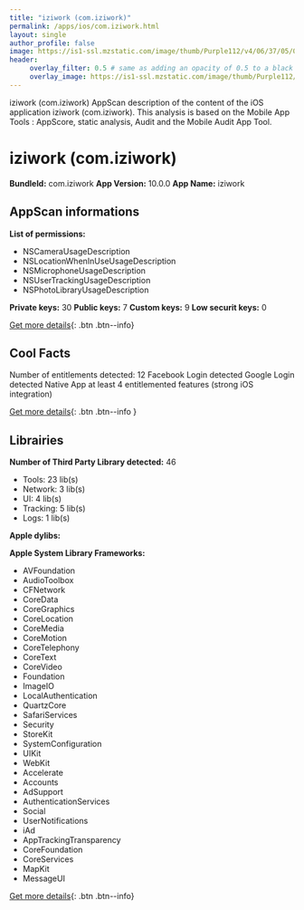 ```yaml
---
title: "iziwork (com.iziwork)"
permalink: /apps/ios/com.iziwork.html
layout: single
author_profile: false
image: https://is1-ssl.mzstatic.com/image/thumb/Purple112/v4/06/37/05/063705e1-9a6c-67a7-da73-94315e99ea27/AppIcon-1x_U007emarketing-0-5-0-sRGB-85-220.png/512x512bb.jpg
header: 
     overlay_filter: 0.5 # same as adding an opacity of 0.5 to a black background
     overlay_image: https://is1-ssl.mzstatic.com/image/thumb/Purple112/v4/06/37/05/063705e1-9a6c-67a7-da73-94315e99ea27/AppIcon-1x_U007emarketing-0-5-0-sRGB-85-220.png/512x512bb.jpg
---
```

iziwork (com.iziwork) AppScan description of the content of the iOS application iziwork (com.iziwork). This analysis is based on the Mobile App Tools : AppScore, static analysis, Audit and the Mobile Audit App Tool.

# iziwork (com.iziwork)

**BundleId:** com.iziwork
**App Version:** 10.0.0
**App Name:** iziwork


## AppScan informations 

**List of permissions:** 
- NSCameraUsageDescription
- NSLocationWhenInUseUsageDescription
- NSMicrophoneUsageDescription
- NSUserTrackingUsageDescription
- NSPhotoLibraryUsageDescription
  
  
**Private keys:** 30
**Public keys:** 7
**Custom keys:** 9
**Low securit keys:** 0
  
[Get more details](/pricing.html){: .btn .btn--info}

## Cool Facts

Number of entitlements detected: 12
Facebook Login detected
Google Login detected
Native App
at least 4 entitlemented features (strong iOS integration)
  
[Get more details](/pricing.html){: .btn .btn--info }

## Librairies 
**Number of Third Party Library detected:** 46
- Tools: 23 lib(s)
- Network: 3 lib(s)
- UI: 4 lib(s)
- Tracking: 5 lib(s)
- Logs: 1 lib(s)


**Apple dylibs:**


**Apple System Library Frameworks:**
- AVFoundation
- AudioToolbox
- CFNetwork
- CoreData
- CoreGraphics
- CoreLocation
- CoreMedia
- CoreMotion
- CoreTelephony
- CoreText
- CoreVideo
- Foundation
- ImageIO
- LocalAuthentication
- QuartzCore
- SafariServices
- Security
- StoreKit
- SystemConfiguration
- UIKit
- WebKit
- Accelerate
- Accounts
- AdSupport
- AuthenticationServices
- Social
- UserNotifications
- iAd
- AppTrackingTransparency
- CoreFoundation
- CoreServices
- MapKit
- MessageUI


  
[Get more details](/pricing.html){: .btn .btn--info}

